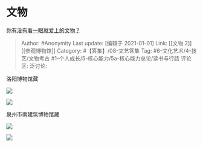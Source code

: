# 文物
[你有没有看一眼就爱上的文物？](https://www.zhihu.com/question/310065369/answer/639639060)

> Author: #Anonymity
> Last update: [编辑于 2021-01-01]
> Link: [[文物 2]] [[参观博物馆]]
> Category: #【答集】/08-文艺答集
> Tag: #6-文化艺术/4-技艺/文物考古 #1-个人成长/5-核心能力/5a-核心能力总论/读书与行路 
> 评论区:
> 泛讨论:

洛阳博物馆藏

![](https://pic1.zhimg.com/50/v2-80f5ba63952c936b3bb27201ab0f99f4_hd.jpg?source=1940ef5c)

![](https://pic1.zhimg.com/50/v2-4dbecd365d18e658257f68d93008f93f_hd.jpg?source=1940ef5c)

泉州市南建筑博物馆藏

![](https://pic1.zhimg.com/50/v2-281f39c34eceb91ffecda6495b82995a_hd.jpg?source=1940ef5c)

![](https://pic1.zhimg.com/50/v2-7e1e7d27d5c99d338efe0310a19e49b2_hd.jpg?source=1940ef5c)
